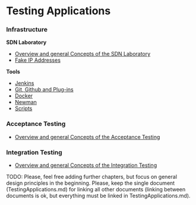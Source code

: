 # Testing Applications


### Infrastructure

**SDN Laboratory**
* [Overview and general Concepts of the SDN Laboratory](./Infrastructure/SdnLaboratory/Overview/)
* [Fake IP Addresses](./Infrastructure/SdnLaboratory/IpAddresses/IpAddresses.md)

**Tools**
* [Jenkins](./Infrastructure/Tools/Jenkins/)
* [Git, Github and Plug-ins](./Infrastructure/Tools/Git/Git.md)
* [Docker](./Infrastructure/Tools/Docker/Docker.md)
* [Newman](./Infrastructure/Tools/Newman/Newman.md)
* [Scripts](./Infrastructure/Tools/Scripts/Scripts.md)


### Acceptance Testing
* [Overview and general Concepts of the Acceptance Testing](./AcceptanceTesting/Overview/Overview.md)


### Integration Testing
* [Overview and general Concepts of the Integration Testing](./IntegrationTesting/Overview/Overview.md)


TODO: Please, feel free adding further chapters, but focus on general design principles in the beginning.
Please, keep the single document (TestingApplications.md) for linking all other documents (linking between documents is ok, but everything must be linked in TestingApplications.md).